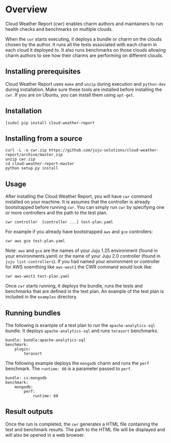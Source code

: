 # Overview

Cloud Weather Report (cwr) enables charm authors and maintainers to run
health checks and benchmarks on multiple clouds.

When the `cwr` starts executing, it deploys a bundle or charm on the clouds
 chosen by the author. It runs all the tests associated with each charm
in each cloud it deployed to. It also runs benchmarks on those clouds allowing
charm authors to see how their charms are performing on different clouds.


## Installing prerequisites

Cloud Weather Report uses `make` and `unzip` during execution and `python-dev`
 during installation. Make sure these tools are installed before installing the
 `cwr`. If you are on Ubuntu, you can install them using `apt-get`.

## Installation

    [sudo] pip install cloud-weather-report
  
## Installing from a source
    
    curl -L -o cwr.zip https://github.com/juju-solutions/cloud-weather-report/archive/master.zip
    unzip cwr.zip
    cd cloud-weather-report-master
    python setup.py install

## Usage

After installing the Cloud Weather Report, you will have `cwr` command
installed on your machine. It is assumes that the controller is already bootstrapped
before running `cwr`. You can simply run `cwr` by specifying one or more
controllers and the path to the test plan.

    cwr controller  [controller ...] test-plan.yaml

For example if you already have bootstrapped `aws` and `gce` controllers:

    cwr aws gce test-plan.yaml
    

Note: `aws` and `gce` are the names of your Juju 1.25 environment (found in your environments.yaml) or the name of your Juju 2.0 controller (found in `juju list-controllers`). If you had named your environment or controller for AWS soemthing like `aws-west1` the CWR command would look like:

    cwr aws-west1 test-plan.yaml


Once `cwr` starts running, it deploys the bundle, runs the tests and benchmarks that
are defined in the test plan. An example of the test plan is included in the
`examples` directory. 

## Running bundles

The following is example of a test plan to run the `apache-analytics-sql` bundle. It
deploys `apache-analytics-sql` and runs `terasort` benchmarks.
  
    bundle: bundle:apache-analytics-sql
    benchmark:
        plugin:
            terasort

The following example deploys the `mongodb` charm and runs the `perf` benchmark.
The `runtime: 60` is a parameter passed to `perf`.


    bundle: cs:mongodb
    benchmark:
        mongodb:
            perf:
                runtime: 60


## Result outputs

Once the run is completed, the `cwr` generates a HTML file containing the test
and benchmark results. The path to the HTML file will be displayed and will also 
be opened in a web browser.
